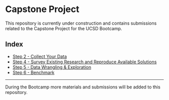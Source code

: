 # Capstone Project

This repository is currently under construction and contains submissions related to the Capstone Project for the UCSD Bootcamp.

## Index

- [Step 2 - Collect Your Data](./2-EDA)
- [Step 4 - Survey Existing Research and Reproduce Available Solutions](./4-Survey_Existing_Research)
- [Step 5 - Data Wrangling & Exploration](./5-Data_Wrangling)
- [Step 6 - Benchmark](./6-Benchmark_your_model)

---

During the Bootcamp more materials and submissions will be added to this repository.
